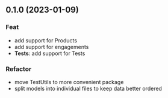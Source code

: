 ## 0.1.0 (2023-01-09)

### Feat

- add support for Products
- add support for engagements
- **Tests**: add support for Tests

### Refactor

- move TestUtils to more convenient package
- split models into individual files to keep data better ordered
